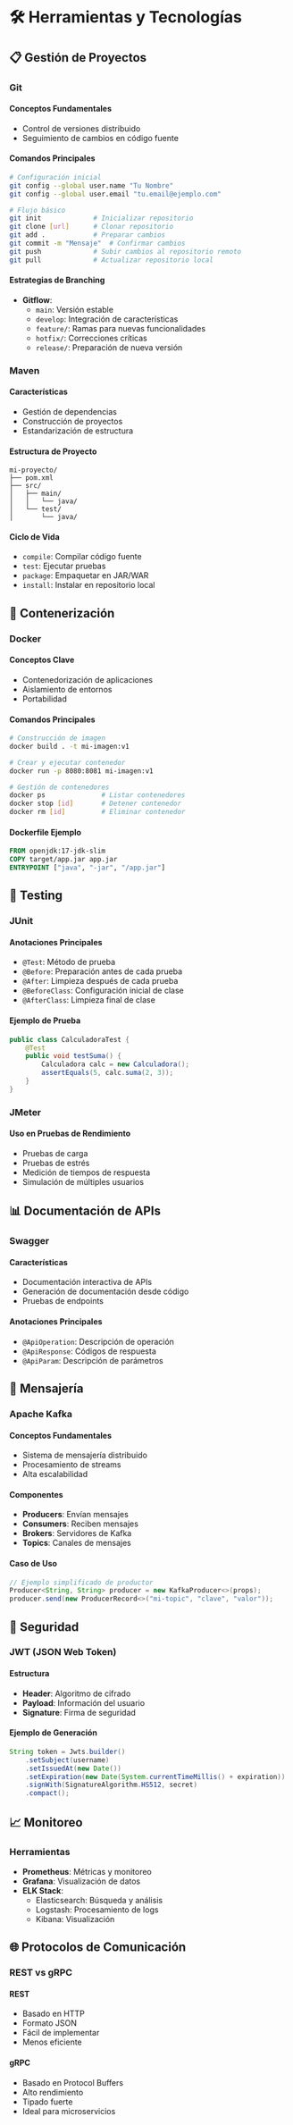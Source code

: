 # 🛠️ Herramientas y Tecnologías

## 📋 Gestión de Proyectos

### Git
#### Conceptos Fundamentales
- Control de versiones distribuido
- Seguimiento de cambios en código fuente

#### Comandos Principales
```bash
# Configuración inicial
git config --global user.name "Tu Nombre"
git config --global user.email "tu.email@ejemplo.com"

# Flujo básico
git init             # Inicializar repositorio
git clone [url]      # Clonar repositorio
git add .            # Preparar cambios
git commit -m "Mensaje"  # Confirmar cambios
git push             # Subir cambios al repositorio remoto
git pull             # Actualizar repositorio local
```

#### Estrategias de Branching
- **Gitflow**: 
  - `main`: Versión estable
  - `develop`: Integración de características
  - `feature/`: Ramas para nuevas funcionalidades
  - `hotfix/`: Correcciones críticas
  - `release/`: Preparación de nueva versión

### Maven
#### Características
- Gestión de dependencias
- Construcción de proyectos
- Estandarización de estructura

#### Estructura de Proyecto
```
mi-proyecto/
├── pom.xml
├── src/
│   ├── main/
│   │   └── java/
│   └── test/
│       └── java/
```

#### Ciclo de Vida
- `compile`: Compilar código fuente
- `test`: Ejecutar pruebas
- `package`: Empaquetar en JAR/WAR
- `install`: Instalar en repositorio local

## 🐳 Contenerización

### Docker
#### Conceptos Clave
- Contenedorización de aplicaciones
- Aislamiento de entornos
- Portabilidad

#### Comandos Principales
```bash
# Construcción de imagen
docker build . -t mi-imagen:v1

# Crear y ejecutar contenedor
docker run -p 8080:8081 mi-imagen:v1

# Gestión de contenedores
docker ps              # Listar contenedores
docker stop [id]       # Detener contenedor
docker rm [id]         # Eliminar contenedor
```

#### Dockerfile Ejemplo
```dockerfile
FROM openjdk:17-jdk-slim
COPY target/app.jar app.jar
ENTRYPOINT ["java", "-jar", "/app.jar"]
```

## 🧪 Testing

### JUnit
#### Anotaciones Principales
- `@Test`: Método de prueba
- `@Before`: Preparación antes de cada prueba
- `@After`: Limpieza después de cada prueba
- `@BeforeClass`: Configuración inicial de clase
- `@AfterClass`: Limpieza final de clase

#### Ejemplo de Prueba
```java
public class CalculadoraTest {
    @Test
    public void testSuma() {
        Calculadora calc = new Calculadora();
        assertEquals(5, calc.suma(2, 3));
    }
}
```

### JMeter
#### Uso en Pruebas de Rendimiento
- Pruebas de carga
- Pruebas de estrés
- Medición de tiempos de respuesta
- Simulación de múltiples usuarios

## 📊 Documentación de APIs

### Swagger
#### Características
- Documentación interactiva de APIs
- Generación de documentación desde código
- Pruebas de endpoints

#### Anotaciones Principales
- `@ApiOperation`: Descripción de operación
- `@ApiResponse`: Códigos de respuesta
- `@ApiParam`: Descripción de parámetros

## 📡 Mensajería

### Apache Kafka
#### Conceptos Fundamentales
- Sistema de mensajería distribuido
- Procesamiento de streams
- Alta escalabilidad

#### Componentes
- **Producers**: Envían mensajes
- **Consumers**: Reciben mensajes
- **Brokers**: Servidores de Kafka
- **Topics**: Canales de mensajes

#### Caso de Uso
```java
// Ejemplo simplificado de productor
Producer<String, String> producer = new KafkaProducer<>(props);
producer.send(new ProducerRecord<>("mi-topic", "clave", "valor"));
```

## 🔐 Seguridad

### JWT (JSON Web Token)
#### Estructura
- **Header**: Algoritmo de cifrado
- **Payload**: Información del usuario
- **Signature**: Firma de seguridad

#### Ejemplo de Generación
```java
String token = Jwts.builder()
    .setSubject(username)
    .setIssuedAt(new Date())
    .setExpiration(new Date(System.currentTimeMillis() + expiration))
    .signWith(SignatureAlgorithm.HS512, secret)
    .compact();
```

## 📈 Monitoreo

### Herramientas
- **Prometheus**: Métricas y monitoreo
- **Grafana**: Visualización de datos
- **ELK Stack**: 
  - Elasticsearch: Búsqueda y análisis
  - Logstash: Procesamiento de logs
  - Kibana: Visualización

## 🌐 Protocolos de Comunicación

### REST vs gRPC
#### REST
- Basado en HTTP
- Formato JSON
- Fácil de implementar
- Menos eficiente

#### gRPC
- Basado en Protocol Buffers
- Alto rendimiento
- Tipado fuerte
- Ideal para microservicios
